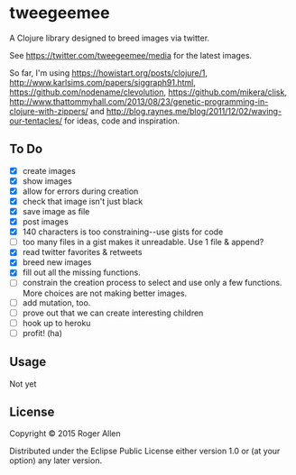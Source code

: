 # tweegeemee

A Clojure library designed to breed images via twitter.

See https://twitter.com/tweegeemee/media for the latest images.

So far, I'm using https://howistart.org/posts/clojure/1, http://www.karlsims.com/papers/siggraph91.html, https://github.com/nodename/clevolution, https://github.com/mikera/clisk, http://www.thattommyhall.com/2013/08/23/genetic-programming-in-clojure-with-zippers/ and http://blog.raynes.me/blog/2011/12/02/waving-our-tentacles/ for ideas, code and inspiration.

## To Do

* [x] create images
 * [x] show images
 * [x] allow for errors during creation
 * [x] check that image isn't just black
 * [x] save image as file
* [x] post images
 * [x] 140 characters is too constraining--use gists for code
 * [ ] too many files in a gist makes it unreadable.  Use 1 file & append?
* [x] read twitter favorites & retweets
* [x] breed new images
* [x] fill out all the missing functions.
 * [ ] constrain the creation process to select and use only a few functions.  More choices are not making better images.
* [ ] add mutation, too.
* [ ] prove out that we can create interesting children
* [ ] hook up to heroku
* [ ] profit! (ha)

## Usage

Not yet

## License

Copyright © 2015 Roger Allen

Distributed under the Eclipse Public License either version 1.0 or (at
your option) any later version.
